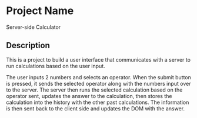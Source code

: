 # Project Name

Server-side Calculator

## Description

This is a project to build a user interface that communicates with a server to run calculations based on the user input.

The user inputs 2 numbers and selects an operator. When the submit button is pressed, it sends the selected operator along with the numbers input over to the server. The server then runs the selected calculation based on the operator sent, updates the answer to the calculation, then stores the calculation into the history with the other past calculations. The information is then sent back to the client side and updates the DOM with the answer.